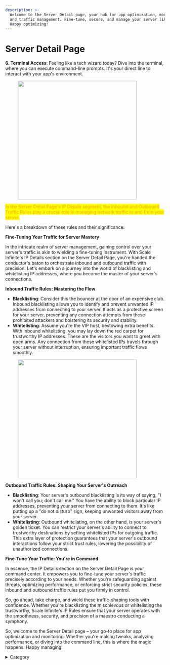 ```yaml
---
description: >-
  Welcome to the Server Detail page, your hub for app optimization, monitoring,
  and traffic management. Fine-tune, secure, and manage your server like a pro.
  Happy optimizing!
---
```


# Server Detail Page

**6. Terminal Access**: Feeling like a tech wizard today? Dive into the terminal, where you can execute command-line prompts. It's your direct line to interact with your app's environment.



<figure><img src="broken-reference" alt="" width="375"><figcaption></figcaption></figure>

<mark style="color:orange;">In the Server Detail Page's IP Details segment, the Inbound and Outbound Traffic Rules play a crucial role in managing network traffic to and from your server.</mark>&#x20;

Here's a breakdown of these rules and their significance:

**Fine-Tuning Your Traffic for Server Mastery**

In the intricate realm of server management, gaining control over your server's traffic is akin to wielding a fine-tuning instrument. With Scale Infinite's IP Details section on the Server Detail Page, you're handed the conductor's baton to orchestrate inbound and outbound traffic with precision. Let's embark on a journey into the world of blacklisting and whitelisting IP addresses, where you become the master of your server's connections.

**Inbound Traffic Rules: Mastering the Flow**

* **Blacklisting**: Consider this the bouncer at the door of an expensive club. Inbound blacklisting allows you to identify and prevent unwanted IP addresses from connecting to your server. It acts as a protective screen for your server, preventing any connection attempts from these prohibited attackers and bolstering its security and stability.
* **Whitelisting**: Assume you're the VIP host, bestowing extra benefits. With inbound whitelisting, you may lay down the red carpet for trustworthy IP addresses. These are the visitors you want to greet with open arms. Any connection from these whitelisted IPs travels through your server without interruption, ensuring important traffic flows smoothly.



<figure><img src="broken-reference" alt="" width="375"><figcaption></figcaption></figure>

**Outbound Traffic Rules: Shaping Your Server's Outreach**

* **Blacklisting**: Your server's outbound blacklisting is its way of saying, "I won't call you; don't call me." You have the ability to block particular IP addresses, preventing your server from connecting to them. It's like putting up a "do not disturb" sign, keeping unwanted visitors away from your server.
* **Whitelisting**: Outbound whitelisting, on the other hand, is your server's golden ticket. You can restrict your server's ability to connect to trustworthy destinations by setting whitelisted IPs for outgoing traffic. This extra layer of protection guarantees that your server's outbound interactions follow your strict trust rules, lowering the possibility of unauthorized connections.

**Fine-Tune Your Traffic: You're in Command**

In essence, the IP Details section on the Server Detail Page is your command center. It empowers you to fine-tune your server's traffic precisely according to your needs. Whether you're safeguarding against threats, optimizing performance, or enforcing strict security policies, these inbound and outbound traffic rules put you firmly in control.

So, go ahead, take charge, and wield these traffic-shaping tools with confidence. Whether you're blacklisting the mischievous or whitelisting the trustworthy, Scale Infinite's IP Rules ensure that your server operates with the smoothness, security, and precision of a maestro conducting a symphony.

So, welcome to the Server Detail page – your go-to place for app optimization and monitoring. Whether you're making tweaks, analyzing performance, or diving into the command line, this is where the magic happens. Happy managing!



<details>

<summary>Category</summary>

Kubernetes, cloud computing, DevOps, cloud services, hosting platform, container orchestration, cloud infrastructure, cloud deployment, cloud management, cloud technology, cloud solutions, server

</details>

